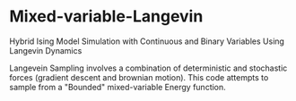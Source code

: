 # Mixed-variable-Langevin
Hybrid Ising Model Simulation with Continuous and Binary Variables Using Langevin Dynamics

Langevein Sampling involves a combination of deterministic and stochastic forces (gradient descent and brownian motion). 
This code attempts to sample from a "Bounded" mixed-variable Energy function. 

